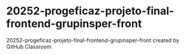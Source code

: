 # 20252-progeficaz-projeto-final-frontend-grupinsper-front
20252-progeficaz-projeto-final-frontend-grupinsper-front created by GitHub Classroom
